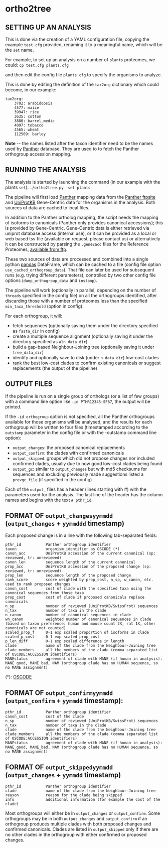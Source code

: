 # ortho2tree

## SETTING UP AN ANALYSIS

This is done via the creation of a YAML configuration file, copying the example `test.cfg` provided, renaming it to a meaningful name, which will be the `set` name.

For example, to set up an analysis on a number of `plants` proteomes, we could:
```cp test.cfg plants.cfg```

and then edit the config file `plants.cfg` to specify the organisms to analyze.

This is done by editing the definition of the `tax2org` dictionary which could become, in our example:
```
tax2org:
    3702: arabidopsis
    4577: maize
    39947: rice
    3635: cotton
    3880: barrel_medic
    4097: tobacco
    4565: wheat
    112509: barley
```

**Note** -- the names listed after the taxon identifier need to be the names used by [Panther](https://www.pantherdb.org/) database. They are used to to fetch the Panther orthogroup accession mapping.

## RUNNING THE ANALYSIS

The analysis is started by launching the command (in our example with the plants `set`):
```./ortho2tree.py -set plants```

The pipeline will first load [Panther](https://www.pantherdb.org/) mapping data from the [Panther ftpsite](ftp://ftp.pantherdb.org/sequence_classifications/current_release/PANTHER_Sequence_Classification_files/) and [UniProtKB](https://www.uniprot.org) Gene-Centric data for the organisms in the analysis. Both sources of data are cached to local files.

In addition to the Panther ortholog mapping, the script needs the
mapping of isoforms to canonicals (Panther only provides canonical
accessions); this is provided by Gene-Centric. Gene-Centric data is
either retrieved via uniprot database access (internal use), or it can
be provided as a local or web based tsv file (available on request,
please contact us) or alternatively it can be constructed by parsing
the `.gene2acc` files for the Reference Proteomes, [available from
ftp](https://ftp.uniprot.org/pub/databases/uniprot/current_release/knowledgebase/reference_proteomes/).

These two sources of data are processed and combined into a single
python [pandas](https://pandas.pydata.org/) DataFrame, which can be cached to a file (config file option `use_cached_orthogroup_data`). That file can later be used for subsequent runs (e.g. trying different parameters), controlled by two other config file options (`dump_orthogroup_data` and `instamp`).

The pipeline will work (optionally in parallel, depending on the
number of `threads` specified in the config file) on all the
orthogroups identified, after discarding those with a number of
proteomes less than the specified `min_taxa_threshold` (option in config).

For each orthogroup, it will:
- fetch sequences (optionally saving them under the directory specified as `fasta_dir` in config)
- create a multiple sequence alignment (optionally saving it under the directory specified as `aln_data_dir`)
- build a gap-based Neighbour-Joining tree (optionally saving it under `tree_data_dir`)
- identify and optionally save to disk (under `n_data_dir`) low-cost clades
- rank the best low-cost clades to confirm existing canonicals or suggest replacements (the output of the pipeline)

## OUTPUT FILES

If the pipeline is run on a single group of orthologs (or a list of
few groups) with a command line option like `-id PTHR12345:SF67`, the
output will be printed.

If the `-id orthogroup` option is not specified, all the Panther
orthogroups available for those organisms will be analysed, and the
results for each orthogroup will be written to four files (timestamped
according to the `outstamp` parameter in the config file or with the -outstamp command line option):

- `output_changes`: the proposed canonical replacements
- `output_confirm`: the clades with confirmed canonicals
- `output_skipped`: groups which did not propose changes nor included confirmed clades, usually due to now good low-cost clades being found
- `output_gc`: similar to `output_changes` but with md5 checksums for sequences and excluding previously made suggestions listed a `prevgc_file` (if specified in the config)

Each of the `output_` files has a header (lines starting with #) with the parameters used for the analysis. The last line of the header has the column names and begins with the text `# pthr_id`.

## FORMAT OF `output_changesyymmdd` (`output_changes` + `yymmddd` timestamp)

Each proposed change is in a line with the following tab-separated fields:

```
pthr_id           Panther orthogroup identifier
taxon             organism identifier as OSCODE (*)
canon_acc         UniProtKB accession of the current canonical (sp: reviewed, tr: unreviewed)
canon_len         sequence length of the current canonical
prop_acc          UniProtKB accession of the proposed change (sp: reviewed, tr: unreviewed)
prop_len          sequence length of the proposed change
rank_score        score weighted by prop_cost, n_sp, w_canon, etc. used to rank proposed changes
canon_cost        cost of clade with the specified taxa using the canonical sequences from those taxa
prop_cost         cost of clade if proposed canonicals replace canonicals
n_sp              number of reviewed (UniProtKB/SwissProt) sequences
n_tax             number of taxa in the clade
n_canon           number of canonical sequences in clade
wn_canon          weighted number of canonical sequences in clade (based on taxon preference: human and mouse count 2X, rat 1X, other canonicals are not counted)
scaled_prop_f     0-1 exp scaled proportion of isoforms in clade
scaled_p_cost     0-1 exp scaled prop_cost
p_len_diff        0-1 exp scaled difference in length
clade             name of the clade from the Neighbour-Joining tree
clade_members     all the members of the clade (comma separated list of OSCODE:ACCESSION identifiers)
MANEstatus        agreement of clade with MANE (if human in analysis): MANE_good, MANE_bad, NAM (orthogroup clade has no HUMAN sequence, so no MANE assignment)
```
(*): [OSCODE](https://ftp.uniprot.org/pub/databases/uniprot/knowledgebase/complete/docs/speclist.txt)

## FORMAT OF `output_confirmyymmdd` (`output_confirm` + `yymmdd` timestamp):

```
pthr_id           Panther orthogroup identifier
canon_cost        cost of the clade
n_sp              number of reviewed (UniProtKB/SwissProt) sequences
n_tax             number of taxa in the clade
clade             name of the clade from the Neighbour-Joining tree
clade_members     all the members of the clade (comma separated list of OSCODE:ACCESSION identifiers)
MANEstatus        agreement of clade with MANE (if human in analysis): MANE_good, MANE_bad, NAM (orthogroup clade has no HUMAN sequence, so no MANE assignment)
```

## FORMAT OF `output_skippedyymmdd` (`output_changes` + `yymmdd` timestamp)

```
pthr_id           Panther orthogroup identifier
clade             name of the clade from the Neighbour-Joining tree
reason            reason for the clade being skipped
info              additional information (for example the cost of the clade)
```

Most orthogroups will either be in `output_changes` or
`output_confirm`. Some orthogroups may be in both `output_changes`
and `output_confirm` if an orthogroup produces multiple clades with
both proposed changes and confirmed canonicals. Clades are listed in
`output_skipped` only if there are no other clades in the orthogroup
with either confirmed or proposed changes.
